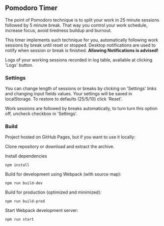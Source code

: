## Pomodoro Timer

The point of Pomodoro technique is to split your work in 25 minute sessions followed by 5 minute break. That way you control your work schedule, increase focus, avoid tiredness buildup and burnout.

This timer implements such technique for you, automatically following work sessions by break until reset or stopped. Desktop notifications are used to notify when session or break is finished. **Allowing Notifications is advised!**

Logs of your working sessions recorded in log table, avaliable at clicking 'Logs' button.

### Settings

You can change length of sessions or breaks by clicking on 'Settings' links and changing input fields values. Your settings will be saved in localStorage. To restore to defaults (25/5/10) click 'Reset'.

Work sessions are followed by breaks automatically, to turn turn this option off, uncheck checkbox in 'Settings'.

### Build

Project hosted on GitHub Pages, but if you want to use it locally:

Clone repository or download and extract the archive.

Install dependencies

```console
npm install
```

Build for development using Webpack (with source map):

```console
npm run build-dev
```

Build for production (optimized and minimized):

```console
npm run build-prod
```

Start Webpack development server:

```console
npm run start
```
